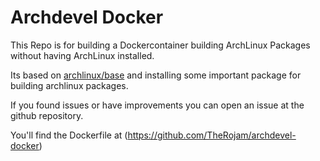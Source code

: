 [//]: <> (Dockerfile version: 0.2)  
[//]: <> (git repo: https://github.com/TheRojam/archdevel-docker)  
[//]: <> (description: readme for dockerfile)  

# Archdevel Docker

This Repo is for building a Dockercontainer building ArchLinux Packages without having ArchLinux installed.

Its based on [archlinux/base](https://hub.docker.com/r/archlinux/base) and installing some important package for building archlinux packages.

If you found issues or have improvements you can open an issue at the github repository.

You'll find the Dockerfile at (https://github.com/TheRojam/archdevel-docker)